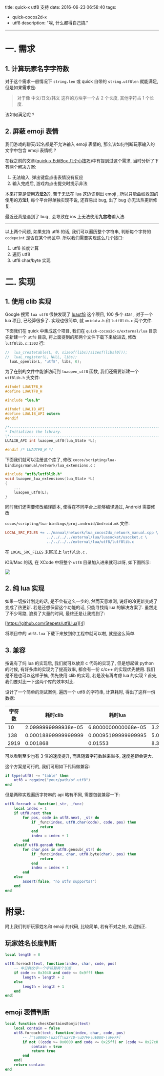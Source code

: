 title: quick-x utf8 支持
date: 2016-09-23 06:58:40
tags:
- quick-cocos2d-x
- utf8
description: "唉, 什么都得自己搞."
---

# 一. 需求

## 1. 计算玩家名字字符数

对于这个需求一般情况下 `string.len` 或 quick 自带的 `string.utf8len` 就能满足, 但是如果需求是:

> 对于像 中文/日文/韩文 这样的方块字一个占 2 个长度, 其他字符占 1 个长度.

该如何满足呢 ? 

## 2. 屏蔽 emoji 表情

我们游戏的聊天/起名都是不允许输入 emoji 表情的, 那么该如何判断玩家输入的文字中包含 emoji 表情呢 ? 

在我之前的文章([quick-x EditBox 几个小技巧][1])中有提到过这个需求, 当时分析了下有两个解决方案:

1. 无法输入, 弹出键盘点击表情没有反应
2. 输入完成后, 游戏内点击提交时提示非法

本来打算是使用**方法2**的, 苦于无法在 lua 这边识别出 emoji , 所以只能曲线救国的使用的**方法1**, 每个平台得单独实现不说, 还容易出 bug, 出了 bug 亦无法热更新修复.

最近还真是遇到了 bug , 会导致在 ios 上无法使用**九宫格**输入法.

---

以上两个问题, 如果支持 utf8 的话, 我们可以遍历整个字符串, 判断每个字符的 `codepoint` 是否在某个码区中. 所以我们需要实现这么几个接口:

1. utf8 长度计算
2. 遍历 utf8
3. utf8 char/byte 实现

# 二. 实现

## 1. 使用 clib 实现

Google 搜索 `lua utf8` 很快发现了 [luautf8][1] 这个项目, 100 多个 star , 对于一个 lua 项目, 已经算很多了. 实现也很简单, 就 `unidata.h` 和 `lutf8lib.c` 两个文件.

下面我们在 quick 中集成这个项目, 我们在 `quick-cocos2d-x/external/lua` 目录先新建一个 `utf8` 目录, 将上面提到的那两个文件下载下来放进去, 修改 `lutf8lib.c:1303` 行:

```c
//  lua_createtable(L, 0, sizeof(libs)/sizeof(libs[0]));
//  luaL_register(L, NULL, libs);
  luaL_openlib(L, "utf8", libs, 0);
```

为了在别的文件中能够访问到 `luaopen_utf8` 函数, 我们还需要新建一个 `utf8lib.h` 头文件:

```c
#ifndef LUAUTF8_H
#define LUAUTF8_H

#include "lua.h"

#ifndef LUALIB_API
#define LUALIB_API extern
#endif

/*-------------------------------------------------------------------------*\
* Initializes the library.
\*-------------------------------------------------------------------------*/
LUALIB_API int luaopen_utf8(lua_State *L);

#endif /* LUAUTF8_H */
```

下面我们就可以注册这个库了, 修改 `cocos/scripting/lua-bindings/manual/network/lua_extensions.c` :

```c
#include "utf8/lutf8lib.h"
void luaopen_lua_extensions(lua_State *L)
{
    ...
    luaopen_utf8(L);
}
```

同时我们还需要修改编译脚本, 使得在不同平台上能够编译通过, Android 需要修改

 `cocos/scripting/lua-bindings/proj.android/Android.mk` 文件:

```mk
LOCAL_SRC_FILES += ../manual/network/lua_cocos2dx_network_manual.cpp \
                   ../../../../external/lua/luasocket/usocket.c \
                   ../../../../external/lua/utf8/lutf8lib.c
```

在 `LOCAL_SRC_FILES` 末尾加上 `lutf8lib.c` .

iOS/Mac 的话, 在 XCode 中将整个 `utf8` 目录加入进来就可以呀, 如下图所示:

![][3]

## 2. 纯 lua 实现

如果一切按计划走的话, 是不会有这么一步的, 然而天意难测, 说好的冷更新变成了变成了热更新. 若是还想保留这个功能的话, 只能寻找纯 lua 的解决方案了. 虽然走了不少弯路, 浪费了大量的时间, 最终还是让我找到了: 

[https://github.com/Stepets/utf8.lua][4]

将项目中的 `utf8.lua` 下载下来放到你工程中就可以啦, 就是这么简单.

## 3. 兼容

按说有了纯 lua 的实现后, 我们就可以放弃 c 代码的实现了, 但是想起做 python 的时候, 有好多库的实现为了提高效率, 都会有一份 c/c++ 的实现优先使用. 我们是不是也可以这样子搞, 优先使用 clib 的实现, 若是没有再考虑 lua 的实现 ? 首先, 我们要对比一下这两个库的效率对比.

设计了一个简单的测试案例, 遍历一个 utf8 的字符串, 计算耗时, 得出了这样一份数据:

| 字符数 	| 耗时clib            	| 耗时lua             	| 倍数            	|
|--------	|---------------------	|---------------------	|-----------------	|
| 10     	| 2.0999999999938e-05 	| 6.8000000000068e-05 	| 3.2380952381081 	|
| 138    	| 0.00018899999999999 	| 0.00095199999999995 	| 5.0370370370369 	|
| 2919   	| 0.001868            	| 0.01553             	| 8.3137044967881 	|

可以看到至少也有 3 倍的速度提升, 而且随着字符数越来越多, 速度差距会更大. 

这个方案是可行的, 我们可用如下代码做兼容:

```lua
if type(utf8) ~= "table" then
    utf8 = require("your/path/of.utf8")
end 
```

但是两种实现遍历字符串的 api 略有不同, 需要包装兼容一下:

```lua
utf8.foreach = function(_str, _func)
    local index = 1
    if utf8.next then
        for pos, code in utf8.next, _str do
            if _func(index, utf8.char(code), code, pos) then
                return
            end
            index = index + 1
        end
    elseif utf8.gensub then
        for char,pos in utf8.gensub(_str) do
            if _func(index, char, utf8.byte(char), pos) then
                return
            end
            index = index + 1
        end
    else
        assert(false, "no utf8 supports!")
    end
end
```

# 附录:

附上我们判断玩家姓名和 emoji 的代码, 比较简单, 若有不对之处, 欢迎指正.

## 玩家姓名长度判断

```lua
local length = 0

utf8.foreach(text, function(index, char, code, pos)
    -- 中日韩文字一个字符算两个长度
    if code >= 0x3040 and code <= 0x9fff then
        length = length + 2
    else
        length = length + 1
    end
end)
```

## emoji 表情判断

```lua
local function checkContainsEomji(text)
    local contain = false
    utf8.foreach(text, function(index, char, code, pos)
        -- [^\u0000-\u25ff\u27c0-\uD7FF\uE000-\uFFFF]
        if not ((code >= 0x0000 and code <= 0x25ff) or (code >= 0x27c0 and code <= 0xD7FF) or (code >= 0xE000 and code <= 0xFFFF)) then
            contain = true
            return true
        end
    end)
    return contain
end
```

[1]: /2016/05/01/quickx-editbox-util/#u4E8C-__u5C4F_u853D_Emoji__u8F93_u5165
[2]: https://github.com/starwing/luautf8
[3]: http://ww2.sinaimg.cn/large/7f870d23gw1f838r4uoz1j207e03u74f.jpg
[4]: https://github.com/Stepets/utf8.lua
